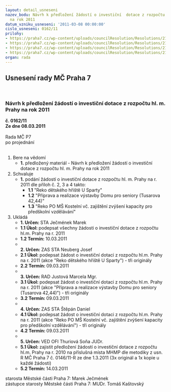 ```yaml
---
layout: detail_usneseni
nazev_bodu: Návrh k předložení žádostí o investiční  dotace z rozpočtu hl. m. Prahy
  na rok 2011
datum_vzniku_usneseni: '2011-03-08 00:00:00'
cislo_usneseni: 0162/11
prilohy:
- https://praha7.cz/wp-content/uploads/councilResolution/Resolutions/21863/13-11-usneseni0146_11r.doc
- https://praha7.cz/wp-content/uploads/councilResolution/Resolutions/21863/13-11-(2)def%c5%be%c3%a1dostinvplatn%c3%a12011dhusparty.xls
- https://praha7.cz/wp-content/uploads/councilResolution/Resolutions/21863/13-11-(3)def%c5%be%c3%a1dosttabulka_-_dps.xls
- https://praha7.cz/wp-content/uploads/councilResolution/Resolutions/21863/13-11-(4)def%c5%be%c3%a1dostinvplatn%c3%a12011m%c5%a1kosteln%c3%ad.xls
organ: rada
---
```

<div id="ucUsn_pList" class="usn">
	<span><h2>Usnesení rady MČ Praha 7 </h2>
<br></span><div class="standBody">
<span><h3>Návrh k předložení žádostí o investiční  dotace z rozpočtu hl. m. Prahy na rok 2011</h3></span><div class="center">
		<strong>č. 0162/11</strong><br>
	</div>
<div class="center">
		<strong>Ze dne 08.03.2011</strong><br><br>
	</div>Rada MČ P7<br> po projednání<br><br><ol>
<li>Bere na vědomí<ul><li>
<strong>1.</strong> předložený materiál - Návrh k předložení žádostí o investiční  dotace z rozpočtu hl. m. Prahy na rok 2011</li></ul>
</li>
<li>Schvaluje<ul><li>
<strong>1.</strong> podání žádostí o investiční  dotace z rozpočtu hl. m. Prahy na r. 2011 dle příloh  č. 2, 3 a 4 takto:<ul>
<li>
<strong>1.1</strong> "Reko dětského hřiště U Sparty"</li>
<li>
<strong>1.2</strong> "Příprava a realizace výstavby Domu pro seniory (Tusarova 42,44)"</li>
<li>
<strong>1.3</strong> "Reko PO MŠ Kostelní vč. zajištění zvýšení kapacity pro předškolní vzdělávání"</li>
</ul>
</li></ul>
</li>
<li>Ukládá<ul>
<li>
<strong>1. Určen: </strong>STA Ječmének Marek</li>
<li>
<strong>1.1 Úkol: </strong>podepsat všechny žádosti o investiční dotace z rozpočtu hl.m. Prahy na r. 2011</li>
<li>
<strong>1.2 Termín: </strong>10.03.2011</li>
<li>
<strong><br>2. Určen: </strong>ZAS STA Neuberg Josef</li>
<li>
<strong>2.1 Úkol: </strong>podepsat žádost o investiční dotaci z rozpočtu hl.m. Prahy na r. 2011 (akce  "Reko dětského hřiště U Sparty") - tři originály</li>
<li>
<strong>2.2 Termín: </strong>09.03.2011</li>
<li>
<strong><br>3. Určen: </strong>RAD Justová Marcela Mgr.</li>
<li>
<strong>3.1 Úkol: </strong>podepsat žádost o investiční dotaci z rozpočtu hl.m. Prahy na r. 2011 (akce "Příprava a realizace výstavby Domu pro seniory (Tusarova 42,44)") - tři originály</li>
<li>
<strong>3.2 Termín: </strong>09.03.2011</li>
<li>
<strong><br>4. Určen: </strong>ZAS STA Štěpán Daniel</li>
<li>
<strong>4.1 Úkol: </strong>podepsat žádost o investiční dotaci z rozpočtu hl.m. Prahy na r. 2011 (akce "Reko PO MŠ Kostelní vč. zajištění zvýšení kapacity pro předškolní vzdělávání") - tři originály </li>
<li>
<strong>4.2 Termín: </strong>09.03.2011</li>
<li>
<strong><br>5. Určen: </strong>VED OFI Thuriová Soňa JUDr.</li>
<li>
<strong>5.1 Úkol: </strong>zajistit předložení žádostí o investiční  dotace z rozpočtu hl.m. Prahy na r. 2010 na příslušná místa MHMP dle metodiky z usn. R MČ Praha 7 č. 0146/11-R ze dne 1.3.2011 (3x originál a 1x kopie u každé žádosti) </li>
<li>
<strong>5.2 Termín: </strong>14.03.2011</li>
</ul>
</li>
</ol>starosta Městské části Praha 7: Marek Ječmének<br>zástupce starosty Městské části Praha 7: MUDr. Tomáš Kaštovský 
</div>
</div>